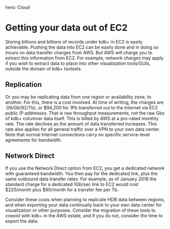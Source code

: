 hero: Cloud

# Getting your data out of EC2


Storing billions and billions of records under kdb+ in EC2 is easily achievable. Pushing the data into EC2 can be easily done and in doing so incurs no data transfer charges from AWS. But AWS will charge you to extract this information from EC2. For example, network charges may apply if you wish to extract data to place into other visualization tools/GUIs, outside the domain of kdb+ toolsets.

## Replication

Or you may be replicating data from one region or availability zone, to another. For this, there is a cost involved. At time of writing, the charges are $.09/Gb ($92/Tb), or $94,200 for 1Pb transferred out to the Internet via EC2 public IP addresses. That is raw throughput measurements, not the raw Gbs of kdb+ columnar data itself. This is billed by AWS at a pro-rated monthly rate. The rate declines as the amount of data transferred increases. This rate also applies for all general traffic over a VPN to your own data center. Note that normal Internet connections carry no specific service-level agreements for bandwidth.

## Network Direct

If you use the Network Direct option from EC2, you get a dedicated network with guaranteed bandwidth. You then pay for the dedicated link, plus the same outbound data transfer rates. For example, as of January 2018 the standard charge for a dedicated 1Gb/sec link to EC2 would cost $220/month plus $90/month for a transfer fee per Tb.

Consider these costs when planning to replicate HDB data between regions, and when exporting your data continually back to your own data center for visualization or other purposes. Consider the migration of these tools to coexist with kdb+ in the AWS estate, and if you do not, consider the time to export the data. 


